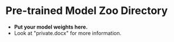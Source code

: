 # Pre-trained Model Zoo Directory

- **Put your model weights here.**
- Look at "private.docx" for more information.
